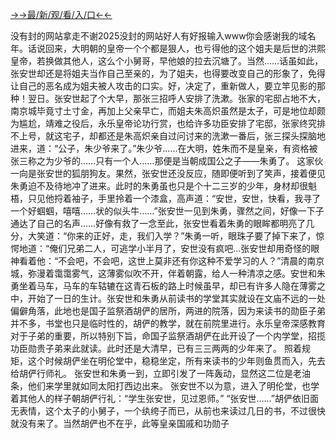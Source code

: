 <a href="https://hyp.senfoop.com?https://github.com">→→最/新/观/看/入/口←←</a>






没有封的网站拿走不谢2025没封的网站好人有好报输入www你会感谢我的域名年。话说回来，大明朝的皇帝一个个都是狠人，也亏得他的这个姐夫是后世的洪熙皇帝，若换做其他人，这么个小舅哥，早他娘的拉去沉塘了。当然……话虽如此，张安世却还是将姐夫当作自己至亲的，为了姐夫，也得要改变自己的形象了，免得让自己的恶名成为姐夫被人攻击的口实。好，决定了，重新做人，要立竿见影的那种！翌日。张安世起了个大早，那张三招呼人安排了洗漱。张家的宅邸占地不大，南京城毕竟寸土寸金，再加上父亲早亡，而姐夫朱高炽虽然是太子，可是地位却颇为尴尬，靖难之役后，永乐皇帝论功行赏，也给许多功臣安排了宅邸，张家终究排不上号，就这宅子，却都还是朱高炽亲自过问讨来的洗漱一番后，张三探头探脑地进来，道：“公子，朱少爷来了。”朱少爷……在大明，姓朱而不是皇亲，有资格被张三称之为少爷的……只有一个人……那便是当朝成国公之子——朱勇了。
这家伙一向是张安世的狐朋狗友。果然，张安世还没反应，随即便听到了笑声，接着便见朱勇迫不及待地冲了进来。此时的朱勇虽也只是个十二三岁的少年，身材却很魁梧，只见他捋着袖子，手里拎着一个漆盒，高声道：“安世，安世，快看，我寻了一个好蝈蝈，嘻嘻……状的似头牛……”张安世一见到朱勇，骤然之间，好像一下子通达了自己的名声……好像有救了一念至此，张安世看着朱勇的眼眸都明亮了几分，大笑道：“你来的正好，走，我们入学？”朱勇一听，眼珠子要了掉下来了，惊愕地道：“俺们兄弟二人，可逃学小半月了，安世没有疯吧…张安世却用奇怪的眼神看着他：“不会吧，不会吧，这世上莫非还有你这种不爱学习的人？”清晨的南京城，弥漫着霭霭雾气，这薄雾似吹不开，伴着朝露，给人一种清凉之感。安世和朱勇坐着马车，马车的车轱辘在这青石板的路上时候虽早，却已有许多人隐在薄雾之中，开始了一日的生计。张安世和朱勇从前读书的学堂其实就设在文庙不远的一处偏僻角落，此地也是国子监祭酒胡俨的居所，两进的院落，因为来读书的勋臣子弟并不多，书堂也只是临时性的，胡俨的教学，就在前院里进行。永乐皇帝深感教育对于子弟的重要，所以特别下旨，命国子监祭酒胡俨在此开设了一个内学堂，招揽功臣勋贵子弟来此就读。此时还是大清早，已有三三两两的少年来了。
照着规矩，这个时候胡俨坐在明伦堂中，稳稳坐定，所有来读书的少年则鱼贯而入，先去给胡俨行师礼。
张安世和朱勇一到，立即引发了一阵轰动，显然这二位是老油条，他们来学里就如同太阳打西边出来。
张安世不以为意，进入了明伦堂，也学着其他人的样子朝胡俨行礼：“学生张安世，见过恩师。”
“张安世……”胡俨依旧面无表情，这个太子的小舅子，一个纨绔子而已，从前也来读过几日的书，不过很快就没有来了。当然胡俨也不在乎，此等皇亲国戚和功勋子
